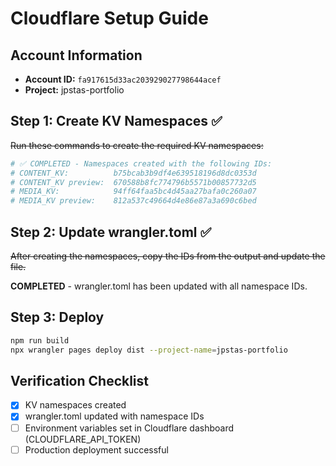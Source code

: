 # Cloudflare Setup Guide

## Account Information
- **Account ID:** `fa917615d33ac203929027798644acef`
- **Project:** jpstas-portfolio

## Step 1: Create KV Namespaces ✅

~~Run these commands to create the required KV namespaces:~~

```bash
# ✅ COMPLETED - Namespaces created with the following IDs:
# CONTENT_KV:          b75bcab3b9df4e639518196d8dc0353d
# CONTENT_KV preview:  670588b8fc774796b5571b00857732d5
# MEDIA_KV:            94ff64faa5bc4d45aa27bafa0c260a07
# MEDIA_KV preview:    812a537c49664d4e86e87a3a690c6bed
```

## Step 2: Update wrangler.toml ✅

~~After creating the namespaces, copy the IDs from the output and update the file.~~

**COMPLETED** - wrangler.toml has been updated with all namespace IDs.

## Step 3: Deploy

```bash
npm run build
npx wrangler pages deploy dist --project-name=jpstas-portfolio
```

## Verification Checklist

- [x] KV namespaces created
- [x] wrangler.toml updated with namespace IDs
- [ ] Environment variables set in Cloudflare dashboard (CLOUDFLARE_API_TOKEN)
- [ ] Production deployment successful
